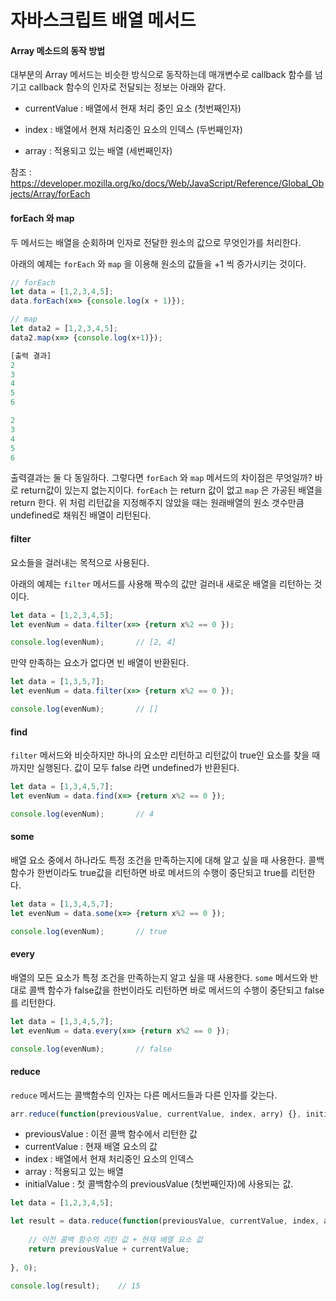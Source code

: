 # 자바스크립트 배열 메서드



#### Array 메소드의 동작 방법

대부분의 Array 메서드는 비슷한 방식으로 동작하는데 매개변수로 callback 함수를 넘기고 callback 함수의 인자로 전달되는 정보는 아래와 같다. 

- currentValue : 배열에서 현재 처리 중인 요소	  (첫번째인자)

- index : 배열에서 현재 처리중인 요소의 인덱스    (두번째인자)
- array : 적용되고 있는 배열                                      (세번째인자)

참조 :  https://developer.mozilla.org/ko/docs/Web/JavaScript/Reference/Global_Objects/Array/forEach



#### forEach 와 map

두 메서드는 배열을 순회하며 인자로 전달한 원소의 값으로 무엇인가를 처리한다.  

아래의 예제는 `forEach` 와 `map` 을 이용해 원소의 값들을 +1 씩 증가시키는 것이다.  

``` javascript
// forEach
let data = [1,2,3,4,5];
data.forEach(x=> {console.log(x + 1)});

// map 
let data2 = [1,2,3,4,5];
data2.map(x=> {console.log(x+1)});
```

``` javascript
[출력 결과]
2
3
4
5
6

2
3
4
5
6
```

출력결과는 둘 다 동일하다. 그렇다면 `forEach` 와 `map` 메서드의 차이점은 무엇일까?  바로 return값이 있는지 없는지이다.  `forEach` 는 return 값이 없고 `map` 은 가공된 배열을 return 한다. 위 처럼 리턴값을 지정해주지 않았을 때는 원래배열의 원소 갯수만큼 undefined로 채워진 배열이 리턴된다. 





#### filter

요소들을 걸러내는 목적으로 사용된다. 

아래의 예제는 `filter` 메서드를 사용해 짝수의 값만 걸러내 새로운 배열을 리턴하는 것이다. 

``` javascript
let data = [1,2,3,4,5];
let evenNum = data.filter(x=> {return x%2 == 0 });

console.log(evenNum);		// [2, 4]
```

만약 만족하는 요소가 없다면 빈 배열이 반환된다.  

``` javascript
let data = [1,3,5,7];
let evenNum = data.filter(x=> {return x%2 == 0 });

console.log(evenNum);		// []
```





#### find

`filter` 메서드와 비슷하지만 하나의 요소만 리턴하고 리턴값이 true인 요소를 찾을 때 까지만 실행된다.  값이 모두 false 라면 undefined가 반환된다.

``` javascript
let data = [1,3,4,5,7];
let evenNum = data.find(x=> {return x%2 == 0 });

console.log(evenNum);		// 4
```





#### some 

배열 요소 중에서 하나라도 특정 조건을 만족하는지에 대해 알고 싶을 때 사용한다.  콜백 함수가 한번이라도 true값을 리턴하면 바로 메서드의 수행이 중단되고 true를 리턴한다. 

``` javascript
let data = [1,3,4,5,7];
let evenNum = data.some(x=> {return x%2 == 0 });

console.log(evenNum);		// true
```





#### every

배열의 모든 요소가 특정 조건을 만족하는지 알고 싶을 때 사용한다. `some` 메서드와 반대로 콜백 함수가 false값을 한번이라도 리턴하면 바로 메서드의 수행이 중단되고 false를 리턴한다. 

``` javascript
let data = [1,3,4,5,7];
let evenNum = data.every(x=> {return x%2 == 0 });

console.log(evenNum);		// false
```





#### reduce

`reduce` 메서드는 콜백함수의 인자는 다른 메서드들과 다른 인자를 갖는다. 

``` javascript
arr.reduce(function(previousValue, currentValue, index, arry) {}, initialValue)
```

- previousValue 	: 이전 콜백 함수에서 리턴한 값
- currentValue         : 현재 배열 요소의 값
- index                      : 배열에서 현재 처리중인 요소의 인덱스 
- array                       : 적용되고 있는 배열              
- initialValue             : 첫 콜백함수의 previousValue (첫번째인자)에 사용되는 값. 



``` javascript
let data = [1,2,3,4,5];

let result = data.reduce(function(previousValue, currentValue, index, arry){
    
    // 이전 콜백 함수의 리턴 값 + 현재 배열 요소 값 
    return previousValue + currentValue;
    
}, 0);

console.log(result);  	// 15
```





